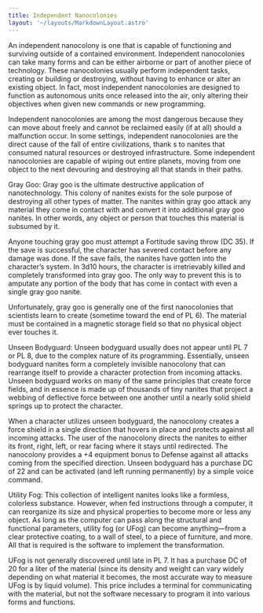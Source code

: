 ```yaml
---
title: Independent Nanocolonies
layout: '~/layouts/MarkdownLayout.astro'
---
```

An independent nanocolony is one that is capable of functioning and surviving
outside of a contained environment. Independent nanocolonies can take many
forms and can be either airborne or part of another piece of technology. These
nanocolonies usually perform independent tasks, creating or building or
destroying, without having to enhance or alter an existing object. In fact,
most independent nanocolonies are designed to function as autonomous units
once released into the air, only altering their objectives when given new
commands or new programming.

Independent nanocolonies are among the most dangerous because they can move
about freely and cannot be reclaimed easily (if at all) should a malfunction
occur. In some settings, independent nanocolonies are the direct cause of the
fall of entire civilizations, thank s to nanites that consumed natural
resources or destroyed infrastructure. Some independent nanocolonies are
capable of wiping out entire planets, moving from one object to the next
devouring and destroying all that stands in their paths.

Gray Goo: Gray goo is the ultimate destructive application of nanotechnology.
This colony of nanites exists for the sole purpose of destroying all other
types of matter. The nanites within gray goo attack any material they come in
contact with and convert it into additional gray goo nanites. In other words,
any object or person that touches this material is subsumed by it.

Anyone touching gray goo must attempt a Fortitude saving throw (DC 35). If the
save is successful, the character has severed contact before any damage was
done. If the save fails, the nanites have gotten into the character’s system.
In 3d10 hours, the character is irretrievably killed and completely
transformed into gray goo. The only way to prevent this is to amputate any
portion of the body that has come in contact with even a single gray goo
nanite.

Unfortunately, gray goo is generally one of the first nanocolonies that
scientists learn to create (sometime toward the end of PL 6). The material
must be contained in a magnetic storage field so that no physical object ever
touches it.

Unseen Bodyguard: Unseen bodyguard usually does not appear until PL 7 or PL 8,
due to the complex nature of its programming. Essentially, unseen bodyguard
nanites form a completely invisible nanocolony that can rearrange itself to
provide a character protection from incoming attacks. Unseen bodyguard works
on many of the same principles that create force fields, and in essence is
made up of thousands of tiny nanites that project a webbing of deflective
force between one another until a nearly solid shield springs up to protect
the character.

When a character utilizes unseen bodyguard, the nanocolony creates a force
shield in a single direction that hovers in place and protects against all
incoming attacks. The user of the nanocolony directs the nanites to either its
front, right, left, or rear facing where it stays until redirected. The
nanocolony provides a +4 equipment bonus to Defense against all attacks coming
from the specified direction. Unseen bodyguard has a purchase DC of 22 and can
be activated (and left running permanently) by a simple voice command.

Utility Fog: This collection of intelligent nanites looks like a formless,
colorless substance. However, when fed instructions through a computer, it can
reorganize its size and physical properties to become more or less any object.
As long as the computer can pass along the structural and functional
parameters, utility fog (or UFog) can become anything—from a clear protective
coating, to a wall of steel, to a piece of furniture, and more. All that is
required is the software to implement the transformation.

UFog is not generally discovered until late in PL 7. It has a purchase DC of
20 for a liter of the material (since its density and weight can vary widely
depending on what material it becomes, the most accurate way to measure UFog
is by liquid volume). This price includes a terminal for communicating with
the material, but not the software necessary to program it into various forms
and functions.

